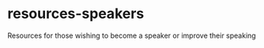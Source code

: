 resources-speakers
==================

Resources for those wishing to become a speaker or improve their speaking
